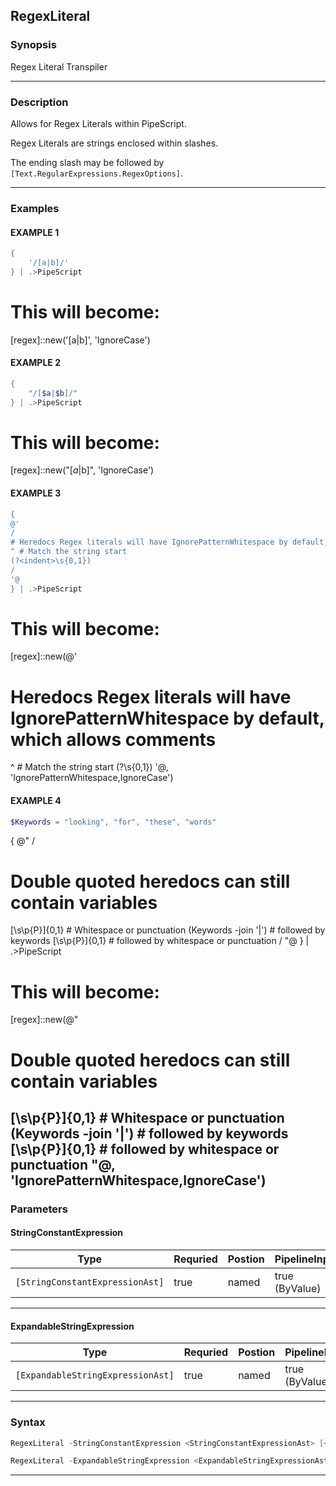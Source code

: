 
RegexLiteral
------------
### Synopsis
Regex Literal Transpiler

---
### Description

Allows for Regex Literals within PipeScript.

Regex Literals are strings enclosed within slashes.

The ending slash may be followed by ```[Text.RegularExpressions.RegexOptions]```.

---
### Examples
#### EXAMPLE 1
```PowerShell
{
    '/[a|b]/'
} | .>PipeScript
```
# This will become:

[regex]::new('[a|b]', 'IgnoreCase')
#### EXAMPLE 2
```PowerShell
{
    "/[$a|$b]/"
} | .>PipeScript
```
# This will become:

[regex]::new("[$a|$b]", 'IgnoreCase')
#### EXAMPLE 3
```PowerShell
{
@'
/
# Heredocs Regex literals will have IgnorePatternWhitespace by default, which allows comments
^ # Match the string start
(?<indent>\s{0,1})
/
'@
} | .>PipeScript
```
# This will become:

[regex]::new(@'
# Heredocs Regex literals will have IgnorePatternWhitespace by default, which allows comments
^ # Match the string start
(?<indent>\s{0,1})
'@, 'IgnorePatternWhitespace,IgnoreCase')
#### EXAMPLE 4
```PowerShell
$Keywords = "looking", "for", "these", "words"
```
{
@"
/
# Double quoted heredocs can still contain variables
[\s\p{P}]{0,1}         # Whitespace or punctuation
$($Keywords -join '|') # followed by keywords
[\s\p{P}]{0,1}         # followed by whitespace or punctuation
/
"@
} | .>PipeScript


# This will become:

[regex]::new(@"
# Double quoted heredocs can still contain variables
[\s\p{P}]{0,1}         # Whitespace or punctuation
$($Keywords -join '|') # followed by keywords
[\s\p{P}]{0,1}         # followed by whitespace or punctuation
"@, 'IgnorePatternWhitespace,IgnoreCase')
---
### Parameters
#### **StringConstantExpression**

|Type                               |Requried|Postion|PipelineInput |
|-----------------------------------|--------|-------|--------------|
|```[StringConstantExpressionAst]```|true    |named  |true (ByValue)|
---
#### **ExpandableStringExpression**

|Type                                 |Requried|Postion|PipelineInput |
|-------------------------------------|--------|-------|--------------|
|```[ExpandableStringExpressionAst]```|true    |named  |true (ByValue)|
---
### Syntax
```PowerShell
RegexLiteral -StringConstantExpression <StringConstantExpressionAst> [<CommonParameters>]
```
```PowerShell
RegexLiteral -ExpandableStringExpression <ExpandableStringExpressionAst> [<CommonParameters>]
```
---


